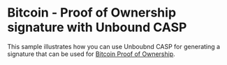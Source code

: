 # Bitcoin - Proof of Ownership signature with Unbound CASP

This sample illustrates how you can use Unboubnd CASP for generating a signature that can be used for [Bitcoin Proof of Ownership](https://en.bitcoin.it/wiki/Proof_of_Ownership).
